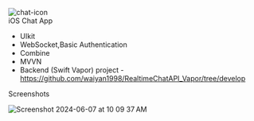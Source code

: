 
![chat-icon](https://github.com/waiyan1998/ClientChatApp/assets/51941650/fee0fdcc-0ea3-4448-a995-94e17e56996c)  
iOS Chat App 
- UIkit
- WebSocket,Basic Authentication
- Combine
- MVVN
- Backend (Swift Vapor) project - https://github.com/waiyan1998/RealtimeChatAPI_Vapor/tree/develop

Screenshots

![Screenshot 2024-06-07 at 10 09 37 AM](https://github.com/waiyan1998/ClientChatApp/assets/51941650/1e12a8ca-a2df-402d-98be-cdefb01d2e19)
